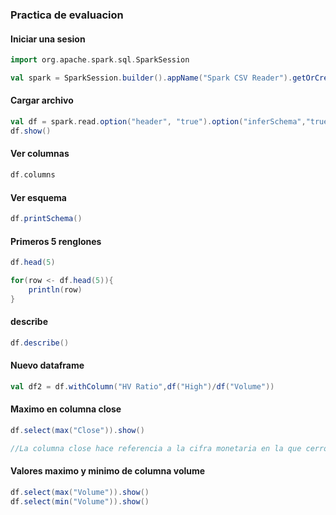 ### Practica de evaluacion

#### Iniciar una sesion
```scala
import org.apache.spark.sql.SparkSession

val spark = SparkSession.builder().appName("Spark CSV Reader").getOrCreate()
```

#### Cargar archivo
```scala
val df = spark.read.option("header", "true").option("inferSchema","true")csv("/Users/admin/Documents/Github/Datos_Masivos/Netflix_2011_2016.csv")
df.show()
```

#### Ver columnas
```scala
df.columns
```

#### Ver esquema
```scala
df.printSchema()
```

#### Primeros 5 renglones
```scala
df.head(5)

for(row <- df.head(5)){
    println(row)
}
```

#### describe
```scala
df.describe()
```

#### Nuevo dataframe
```scala
val df2 = df.withColumn("HV Ratio",df("High")/df("Volume"))
```

#### Maximo en columna close
```scala
df.select(max("Close")).show()
```

```scala
//La columna close hace referencia a la cifra monetaria en la que cerro por dia 
```


#### Valores maximo y minimo de columna volume
```scala
df.select(max("Volume")).show()
df.select(min("Volume")).show()
```
